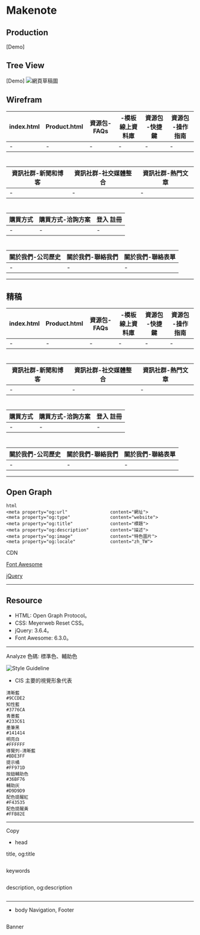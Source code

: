 # Makenote

## Production

[Demo]

## Tree View

[Demo] ![網頁草稿圖](https://github.com/mentalflowtime2023/Makenote/assets/156912944/8ac4115d-54e2-4b41-b94e-fb254c877d95)


## Wirefram
|index.html|Product.html|資源包-FAQs| -模板線上資料庫|資源包 -快捷鍵|資源包 -操作指南|
|-|-|-|-|-|-|
|-|-|-|-|-|-|

#

|資訊社群-新聞和博客|資訊社群-社交媒體整合|資訊社群-熱門文章|
|-|-|-|
|-|-|-|

#

|購買方式|購買方式-洽詢方案|登入 註冊|
|-|-|-|
|-|-|-|

#

|關於我們-公司歷史| 關於我們-聯絡我們|關於我們-聯絡表單|
|-|-|-|
|-|-|-|

----------------

## 精稿
|index.html|Product.html|資源包-FAQs| -模板線上資料庫|資源包 -快捷鍵|資源包 -操作指南|
|-|-|-|-|-|-|
|-|-|-|-|-|-|

#

|資訊社群-新聞和博客|資訊社群-社交媒體整合|資訊社群-熱門文章|
|-|-|-|
|-|-|-|

#

|購買方式|購買方式-洽詢方案|登入 註冊|
|-|-|-|
|-|-|-|

#

|關於我們-公司歷史| 關於我們-聯絡我們|關於我們-聯絡表單|
|-|-|-|
|-|-|-|

----------------

## Open Graph
```
html
<meta property="og:url"                content="網址">
<meta property="og:type"               content="website">
<meta property="og:title"              content="標題">
<meta property="og:description"        content="描述">
<meta property="og:image"              content="特色圖片">
<meta property="og:locale"             content="zh_TW">
```

CDN

[Font Awesome](https://cdnjs.com/libraries/font-awesome)

[jQuery](https://cdnjs.com/libraries/jquery)


----------------

## Resource
- HTML: Open Graph Protocol。
- CSS: Meyerweb Reset CSS。
- jQuery: 3.6.4。
- Font Awesome: 6.3.0。
----------------

Analyze
色碼: 標準色、輔助色

![Style Guideline](https://github.com/mentalflowtime2023/Makenote/assets/156912944/da30d352-df2c-43a9-b725-ac4d29ce2fbf)


- CIS 主要的視覺形象代表
```
清晰藍
#9CCDE2
知性藍
#3776CA
青墨藍
#233C61
墨筆黑
#141414
明亮白
#FFFFFF
導覽列-清晰藍
#BDE3FF
提示橘
#FF971D
按鈕輔助色
#36BF76
輔助灰
#D9D9D9
配色提醒紅
#F43535
配色提醒黃
#FFB82E

```
---------

Copy

- head

title, og:title
```
```
keywords
```
```
description, og:description
```
```
------------
- body
Navigation, Footer
```
```

Banner

```
```




